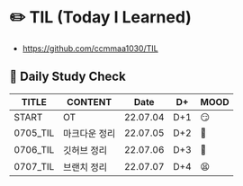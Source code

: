 # ✏️ TIL (Today I Learned)

- https://github.com/ccmmaa1030/TIL



## 📆 Daily Study Check

| TITLE    | CONTENT       | Date     | D+   | MOOD |
| -------- | ------------- | -------- | ---- | ---- |
| START    | OT            | 22.07.04 | D+1  | 😏    |
| 0705_TIL | 마크다운 정리 | 22.07.05 | D+2  | 🤔    |
| 0706_TIL | 깃허브 정리   | 22.07.06 | D+3  | 🙂    |
| 0707_TIL | 브랜치 정리   | 22.07.07 | D+4  | 😫    |

